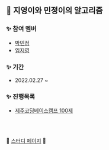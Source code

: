 ## 📕 지영이와 민정이의 알고리즘

### ✨ 참여 멤버
- [박민정](https://github.com/minjeongcode)
- [임지영](https://github.com/jyapril)

### ✨ 기간
- 2022.02.27 ~

### ✨ 진행목록
- [제주코딩베이스캠프 100제](http://paullab.co.kr/codefestival.html)

<br>
<br>

🎀 [스터디 페이지](https://wealthy-radium-29a.notion.site/69db24b956564612a7f7875cf1b14316) 🎀
